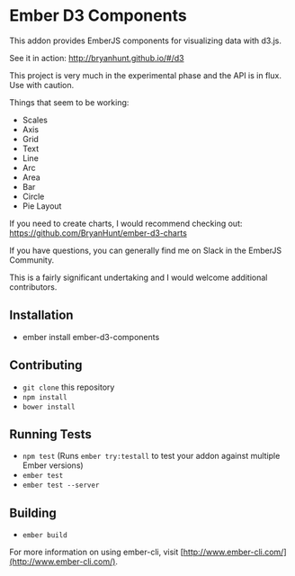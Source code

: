 # Ember D3 Components

This addon provides EmberJS components for visualizing data with d3.js.

See it in action: http://bryanhunt.github.io/#/d3

This project is very much in the experimental phase and the API is in flux.  
Use with caution.

Things that seem to be working:
* Scales
* Axis
* Grid
* Text
* Line
* Arc
* Area
* Bar
* Circle
* Pie Layout

If you need to create charts, I would recommend checking out: https://github.com/BryanHunt/ember-d3-charts

If you have questions, you can generally find me on Slack in the EmberJS Community.

This is a fairly significant undertaking and I would welcome additional contributors.

## Installation

* ember install ember-d3-components

## Contributing

* `git clone` this repository
* `npm install`
* `bower install`

## Running Tests

* `npm test` (Runs `ember try:testall` to test your addon against multiple Ember versions)
* `ember test`
* `ember test --server`

## Building

* `ember build`

For more information on using ember-cli, visit [http://www.ember-cli.com/](http://www.ember-cli.com/).
